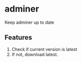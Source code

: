 # adminer
Keep adminer up to date

## Features

1. Check if current version is latest
2. If not, download latest.
